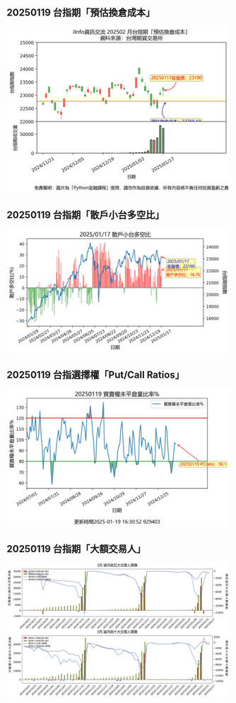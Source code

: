 ## 20250119 台指期「預估換倉成本」
![](images/txfcost.png)

## 20250119 台指期「散戶小台多空比」
![](images/bbiri.png)

## 20250119 台指選擇權「Put/Call Ratios」
![](images/pcratio.png)

## 20250119 台指期「大額交易人」
![](images/blocktrade.png)

